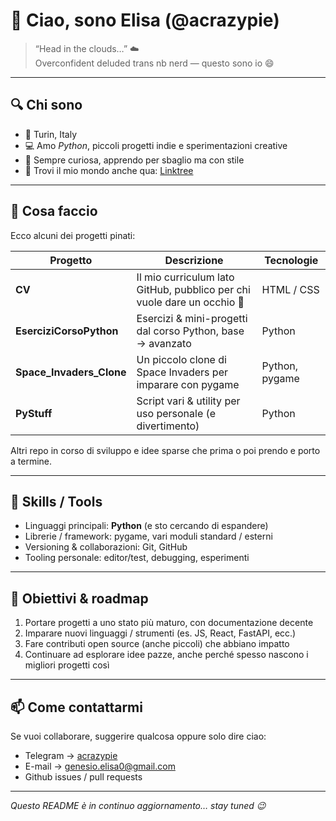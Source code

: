 # 👋 Ciao, sono Elisa (@acrazypie)

> “Head in the clouds…” ☁️  
> Overconfident deluded trans nb nerd — questo sono io 😄

---

## 🔍 Chi sono

- 📍 Turin, Italy  
- 💻 Amo *Python*, piccoli progetti indie e sperimentazioni creative  
- 🧠 Sempre curiosa, apprendo per sbaglio ma con stile  
- 🔗 Trovi il mio mondo anche qua: [Linktree](https://linktr.ee/gen3sio)

---

## 🚀 Cosa faccio

Ecco alcuni dei progetti pinati:

| Progetto | Descrizione | Tecnologie |
|---|---|---|
| **CV** | Il mio curriculum lato GitHub, pubblico per chi vuole dare un occhio 👀 | HTML / CSS |
| **EserciziCorsoPython** | Esercizi & mini-progetti dal corso Python, base → avanzato | Python |
| **Space_Invaders_Clone** | Un piccolo clone di Space Invaders per imparare con pygame | Python, pygame |
| **PyStuff** | Script vari & utility per uso personale (e divertimento) | Python |

Altri repo in corso di sviluppo e idee sparse che prima o poi prendo e porto a termine.

---

## 🌱 Skills / Tools

- Linguaggi principali: **Python** (e sto cercando di espandere)  
- Librerie / framework: pygame, vari moduli standard / esterni  
- Versioning & collaborazioni: Git, GitHub  
- Tooling personale: editor/test, debugging, esperimenti

---

## 🎯 Obiettivi & roadmap

1. Portare progetti a uno stato più maturo, con documentazione decente  
2. Imparare nuovi linguaggi / strumenti (es. JS, React, FastAPI, ecc.)  
3. Fare contributi open source (anche piccoli) che abbiano impatto  
4. Continuare ad esplorare idee pazze, anche perché spesso nascono i migliori progetti così

---

## 📫 Come contattarmi

Se vuoi collaborare, suggerire qualcosa oppure solo dire ciao:

- Telegram -> [acrazypie](https://t.me/acrazypie)
- E-mail -> [genesio.elisa0@gmail.com](mailto:genesio.elisa0@gmail.com)
- Github issues / pull requests  


---

*Questo README è in continuo aggiornamento… stay tuned 😉*

